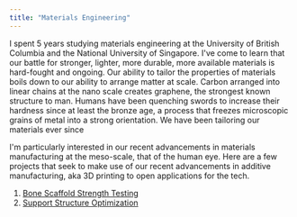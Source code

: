 ```yaml
---
title: "Materials Engineering"
---
```

I spent 5 years studying materials engineering at the University of British Columbia and the National University of Singapore. I've come to learn that our battle for stronger, lighter, more durable, more available materials is hard-fought and ongoing. Our ability to tailor the properties of materials boils down to our ability to arrange matter at scale. Carbon arranged into linear chains at the nano scale creates graphene, the strongest known structure to man. Humans have been quenching swords to increase their hardness since at least the bronze age, a process that freezes microscopic grains of metal into a strong orientation. We have been tailoring our materials ever since

I'm particularly interested in our recent advancements in materials manufacturing at the meso-scale, that of the human eye. Here are a few projects that seek to make use of our recent advancements in additive manufacturing, aka 3D printing to open applications for the tech.

1. [Bone Scaffold Strength Testing](/materials/bone-scaffolds)
2. [Support Structure Optimization](/materials/manufacturing-optimization)

